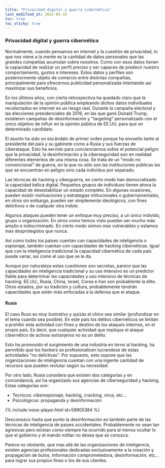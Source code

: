 ```yaml
---
title: "Privacidad digital y guerra cibernética"
last_modified_at: 2021-05-18
toc: true
toc_sticky: true
---
```


### Privacidad digital y guerra cibernética
Normalmente, cuando pensamos en internet y la cuestión de privacidad, lo que nos viene a la mente es la cantidad de datos personales que las grandes compañías acumulan sobre nosotros. Como con esos datos tienen la capacidad de realizar un perfil preciso y ser capaces de predecir nuestro comportamiento, gustos e intereses. Estos datos y perfiles son posteriormente objeto de comercio entre distintas compañías, principalmente para ofrecernos publicidad personalizada intentando así maximizar sus beneficios.

En los últimos años, con cierta retrospectiva ha quedado claro que la manipulación de la opinión pública empleando dichos datos individuales recolectados en internet es un riesgo real. Durante la campaña electoral y las elecciones presidenciales de 2016, en las que ganó Donald Trump, existieron campañas de desinformación y "targeting" personalizado con el único objetivo de influir en la opinión pública de EE.UU. para que un determinado candidato.

El asunto ha sido un escándalo de primer orden porque ha envuelto tanto al presidente del país y su gabinete como a Rusia y sus fuerzas de ciberataque. Esto ha servido para concienciarnos sobre el potencial peligro que la privacidad, la desinformación y la ciberseguridad son en realidad diferentes elementos de una misma cosa. Se trata de un "modo no convencional" de guerra, en la que no sólo son las instituciones públicas las que se encuentran en peligro sino cada individuo por separado.

Las técnicas de hacking y ciberguerra, en cierto modo han democratizado la capacidad bélica digital. Pequeños grupos de individuos tienen ahora la capacidad de desestabilizar un estado completo. En algunas ocasiones, pueden existir motivaciones y estrategias intitucionales o gubernamentales, en otros sin embargo, pueden ser simplemente ideológicos, con fines delictivos o de cualquier otra índole.

Algunos ataques pueden tener un enfoque muy preciso, a un único individo, grupo u organización. En otros como hemos visto pueden ser mucho más amplio e indiscriminado. En cierto modo sómos mas vulnerables y estamos mas desprotegidos que nunca.

Así como todos los paises cuentan con capacidades de inteligencia o espionaje, también cuentan con capacidades de hacking cibernéticas. Igual que con la inteligencia tradicional la capacidad cibernética de cada país puede variar, así como el uso que se le da. 

Aunque por naturaleza estas cuestiones son secretas, parece que las capacidades en inteligencia tradicional y su uso intensivo es un predictor fiable para determinar las capacidades y uso intensivo de técnicas de hacking. EE.UU., Rusia, China, Israel, Corea e Iran son probablente la élite. Otros estados, por su tradición y cultura, probablemente tendrán capacidades que estén más enfocadas a la defensa que el ataque.

#### Rusia
El caso Ruso es muy ilustrativo y quizás el chino sea similar (profundizar en el tema cuando sea posible). En este país los delitos cibernéticos se limitan a prohibir esta actividad con fines y destino de los ataques internos, en el propio país. Es decir, que cualquier actividad que implique el ataque cibernético de activos extranjeros no es un delito. 

Esto ha promovido el surgimiento de una industria en torno al hacking, ha permitido que los hackers se profesionalicen lucrandose de estas actividades "no delictivas". Por supuesto, esto supone que las organizaciones de inteligencia cuentan con una ingente cantidad de recursos que pueden reclutar según su necesidad.

Por otro lado, Rusia considera que existen dos categorías y en corcondancia, así ha organizado sus agencias de ciberseguridad y hacking. Estas categorías son:
- Tecnicos: ciberespionaje, hacking, cracking, virus, etc...
- Psicológicos: propaganda y desinformación

{% include ivoox-player.html id=59905384 %}

Desconozco hasta que punto la desinformación es también parte de las técnicas de inteligencia de paises occidentales. Probablemente no sean tan agresivas pero existan como siempre ha ocurrido para al menos ocultar lo que el gobierno y el mando militar no desea que se conozca.

Parece no obstante, que mas allá de las organizaciones de inteligencia, existen agencias profesionales dedicadas exclusivamente a la creación y propagación de bulos, información comprometedora, desinformación, etc... para lograr sus propios fines o los de sus clientes.